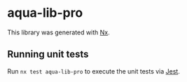 # aqua-lib-pro

This library was generated with [Nx](https://nx.dev).

## Running unit tests

Run `nx test aqua-lib-pro` to execute the unit tests via [Jest](https://jestjs.io).
